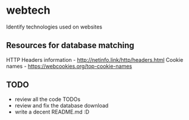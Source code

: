 # webtech
Identify technologies used on websites

## Resources for database matching

HTTP Headers information - http://netinfo.link/http/headers.html
Cookie names - https://webcookies.org/top-cookie-names

## TODO

- review all the code TODOs
- review and fix the database download
- write a decent README.md  :D
